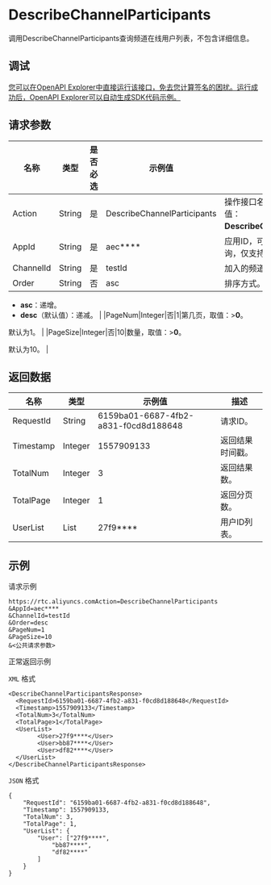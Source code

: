 # DescribeChannelParticipants

调用DescribeChannelParticipants查询频道在线用户列表，不包含详细信息。

## 调试

[您可以在OpenAPI Explorer中直接运行该接口，免去您计算签名的困扰。运行成功后，OpenAPI Explorer可以自动生成SDK代码示例。](https://api.aliyun.com/#product=rtc&api=DescribeChannelParticipants&type=RPC&version=2018-01-11)

## 请求参数

|名称|类型|是否必选|示例值|描述|
|--|--|----|---|--|
|Action|String|是|DescribeChannelParticipants|操作接口名，系统规定参数，取值：**DescribeChannelParticipants**。 |
|AppId|String|是|aec\*\*\*\*|应用ID，可通过控制台创建和查询，仅支持传单个ID。 |
|ChannelId|String|是|testId|加入的频道，仅支持传单个ID。 |
|Order|String|否|asc|排序方式。

 -   **asc**：递增。
-   **desc**（默认值）：递减。 |
|PageNum|Integer|否|1|第几页，取值：\>**0**。

 默认为1。 |
|PageSize|Integer|否|10|数量，取值：\>**0**。

 默认为10。 |

## 返回数据

|名称|类型|示例值|描述|
|--|--|---|--|
|RequestId|String|6159ba01-6687-4fb2-a831-f0cd8d188648|请求ID。 |
|Timestamp|Integer|1557909133|返回结果时间戳。 |
|TotalNum|Integer|3|返回结果数。 |
|TotalPage|Integer|1|返回分页数。 |
|UserList|List|27f9\*\*\*\*|用户ID列表。 |

## 示例

请求示例

```
https://rtc.aliyuncs.comAction=DescribeChannelParticipants
&AppId=aec****
&ChannelId=testId
&Order=desc
&PageNum=1
&PageSize=10
&<公共请求参数>
```

正常返回示例

`XML` 格式

```
<DescribeChannelParticipantsResponse>
  <RequestId>6159ba01-6687-4fb2-a831-f0cd8d188648</RequestId>
  <Timestamp>1557909133</Timestamp>
  <TotalNum>3</TotalNum>
  <TotalPage>1</TotalPage>
  <UserList>
        <User>27f9****</User>
        <User>bb87****</User>
        <User>df82****</User>
  </UserList>
</DescribeChannelParticipantsResponse>
```

`JSON` 格式

```
{
	"RequestId": "6159ba01-6687-4fb2-a831-f0cd8d188648",
	"Timestamp": 1557909133,
	"TotalNum": 3,
	"TotalPage": 1,
	"UserList": {
		"User": ["27f9****",
			"bb87****",
			"df82****"
		]
	}
}
```

